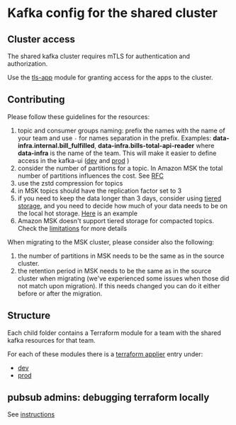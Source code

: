 # Kafka config for the shared cluster

## Cluster access
The shared kafka cluster requires mTLS for authentication and authorization.

Use the [tls-app](../../modules/tls-app) module for granting access for the apps to the cluster.

## Contributing

Please follow these guidelines for the resources:
1. topic and consumer groups naming: prefix the names with the name of your team and use `-` for names separation in the prefix. Examples: **data-infra.internal.bill_fulfilled**, **data-infra.bills-total-api-reader** where **data-infra** is the name of the team.
   This will make it easier to define access in the kafka-ui ([dev](https://kafka-ui.dev.uw.systems/) and [prod](https://kafka-ui.prod.uw.systems/) )
2. consider the number of partitions for a topic. In Amazon MSK the total number of partitions influences the cost. See [RFC](https://wiki.uw.systems/posts/amazon-msk-managed-kafka-9kjst9t5#h97za-msk)
3. use the zstd compression for topics
4. in MSK topics should have the replication factor set to 3
5. if you need to keep the data longer than 3 days, consider using [tiered storage](https://docs.aws.amazon.com/msk/latest/developerguide/msk-tiered-storage.html), and you need to decide how much of your data needs to be on the local hot storage. [Here](https://github.com/utilitywarehouse/kafka-cluster-config/blob/07f9b2be2c02aef072fe3900c3d4ee86fb0e282c/dev-aws/kafka-shared-msk/data-infra/data-infra.tf#L1-L16) is an example
6. Amazon MSK doesn't support tiered storage for compacted topics. Check the [limitations](https://docs.aws.amazon.com/msk/latest/developerguide/msk-tiered-storage.html#msk-tiered-storage-constraints) for more details 

When migrating to the MSK cluster, please consider also the following:
1. the number of partitions in MSK needs to be the same as in the source cluster.
2. the retention period in MSK needs to be the same as in the source cluster when migrating (we've experienced some issues when those did not match upon migration). If this needs changed you can do it either before or after the migration.

## Structure
Each child folder contains a Terraform module for a team with the shared kafka resources for that team.

For each of these modules there is a [terraform applier](https://github.com/utilitywarehouse/terraform-applier) entry under:
- [dev](https://github.com/utilitywarehouse/kubernetes-manifests/tree/master/dev-aws/pubsub/kafka)
- [prod](https://github.com/utilitywarehouse/kubernetes-manifests/tree/master/prod-aws/pubsub/kafka)

## pubsub admins: debugging terraform locally

See [instructions](TERRAFORM_LOCALLY.md)
